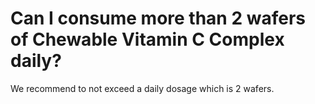 # Can I consume more than 2 wafers of Chewable Vitamin C Complex daily?

We recommend to not exceed a daily dosage which is 2 wafers.